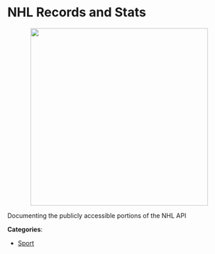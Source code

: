 # NHL Records and Stats
<p align="center">
    <img width="400" src="https://raw.githubusercontent.com/apis-list/apis-list/apis/nhl-records-and-stats/logo_256x256.png" />
</p>

Documenting the publicly accessible portions of the NHL API



**Categories**:

- [Sport](https://github.com/apis-list/apis-list#sport)



